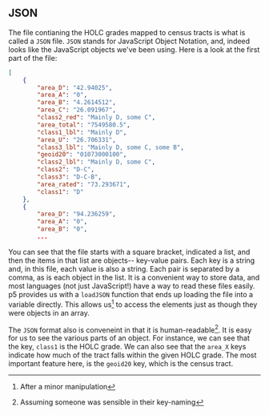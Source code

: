 JSON
----

The file contianing the HOLC grades mapped to census tracts is what is called a `JSON` file. `JSON` stands for JavaScript Object Notation, and, indeed looks like the JavaScript objects we've been using. Here is a look at the first part of the file:

```JSON
[
    {
        "area_D": "42.94025", 
        "area_A": "0", 
        "area_B": "4.2614512", 
        "area_C": "26.091967", 
        "class2_red": "Mainly D, some C", 
        "area_total": "7549580.5", 
        "class1_lbl": "Mainly D", 
        "area_U": "26.706331", 
        "class3_lbl": "Mainly D, some C, some B", 
        "geoid20": "01073000100", 
        "class2_lbl": "Mainly D, some C", 
        "class2": "D-C", 
        "class3": "D-C-B", 
        "area_rated": "73.293671", 
        "class1": "D"
    }, 
    {
        "area_D": "94.236259", 
        "area_A": "0", 
        "area_B": "0", 
        ...
```

You can see that the file starts with a square bracket, indicated a list, and then the items in that list are objects-- key-value pairs. Each key is a string and, in this file, each value is also a string. Each pair is separated by a comma, as is each object in the list. It is a convenient way to store data, and most languages (not just JavaScript!) have a way to read these files easily. p5 provides us with a `loadJSON` function that ends up loading the file into a variable directly. This allows us[^1]
to access the elements just as though they were objects in an array. 

The `JSON` format also is conveneint in that it is human-readable[^2]. It is easy for us to see the various parts of an object. For instance, we can see that the key, `class1` is the HOLC grade. We can also see that the `area_X` keys indicate how much of the tract falls within the given HOLC grade. The most important feature here, is the `geoid20` key, which is the census tract.

<!--Footnotes-->
[^1]: After a minor manipulation
[^2]: Assuming someone was sensible in their key-naming